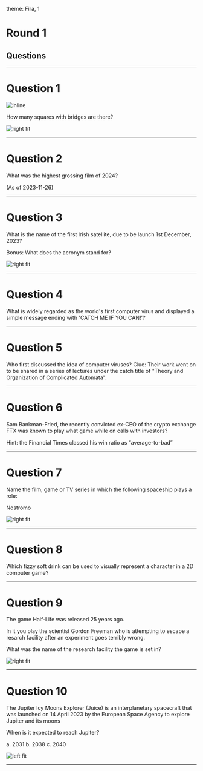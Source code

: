 theme: Fira, 1

# Round 1
## Questions

---


# Question 1
![inline](recaptcha-checkbox.png)

How many squares with bridges are there?



![right fit](recaptcha-1.png)


---

# Question 2
What was the highest grossing film of 2024?

(As of 2023-11-26)


---

# Question 3
What is the name of the first Irish satellite, due to be launch 1st December, 2023?

Bonus: What does the acronym stand for?



![right fit](eirsat.webp)


---

# Question 4
What is widely regarded as the world's first computer virus and displayed a simple message ending with 'CATCH ME IF YOU CAN!'?

---

# Question 5
Who first discussed the idea of computer viruses? Clue: Their work went on to be shared in a series of lectures under the catch title of "Theory and Organization of Complicated Automata".


---

# Question 6
Sam Bankman-Fried, the recently convicted ex-CEO of the crypto exchange FTX was known to play what game while on calls with investors?

Hint: the Financial Times classed his win ratio as “average-to-bad”


---

# Question 7
Name the film, game or TV series in which the following spaceship plays a role:

Nostromo



![right fit](nostromo.jpg)


---

# Question 8
Which fizzy soft drink can be used to visually represent a character in a 2D computer game?


---

# Question 9
The game Half-Life was released 25 years ago.

In it you play the scientist Gordon Freeman who is attempting to escape a resarch facility after an experiment goes terribly wrong.

What was the name of the research facility the game is set in?



![right fit](half-life.jpg)


---

# Question 10
The Jupiter Icy Moons Explorer (Juice) is an interplanetary spacecraft that was launched on 14 April 2023 by the European Space Agency to explore Jupiter and its moons

When is it expected to reach Jupiter?

a. 2031
b. 2038
c. 2040



![left fit](juice.png)


---

